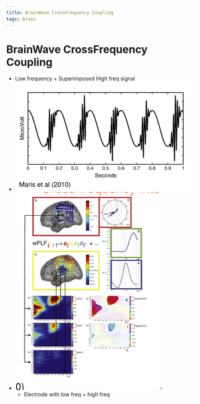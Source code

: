 ```yaml
---
title: BrainWave CrossFrequency Coupling
tags: brain
---
```


# BrainWave CrossFrequency Coupling
- Low frequency + Superimposed High freq signal
- ![im](assets/Pasted%20Image%2020220502162028.png)
- ![im](assets/Pasted%20Image%2020220502162052.png)- 
	- Electrode with low freq + high freq
























































